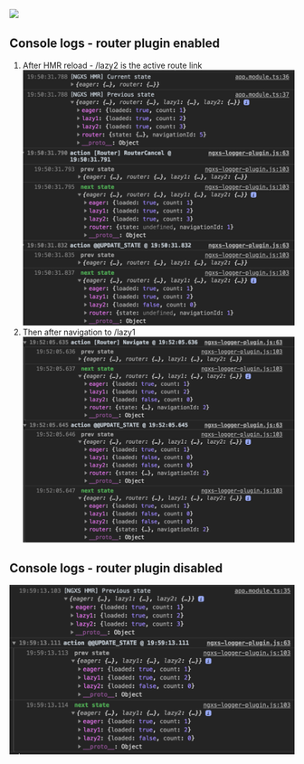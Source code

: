 ![](assets/hmr.gif)

## Console logs - router plugin enabled

1. After HMR reload - /lazy2 is the active route link
   ![](assets/console.png)
1. Then after navigation to /lazy1
   ![](assets/console-lazy1.png)

## Console logs - router plugin disabled

![](assets/console-without-router.png)
